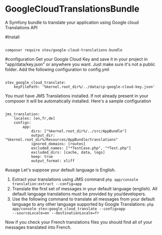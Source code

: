 # GoogleCloudTranslationsBundle
A Symfony bundle to translate your application using Google cloud Translations API

#Install
<pre><code>
composer require stev/google-cloud-translations-bundle
</code></pre>

#configuration
Get your Google Cloud Key and save it in your project in "app/data/key.json" or anywhere you want. Just make sure it's not a public folder.
Add the following configuration to config.yml
<pre><code>
stev_google_cloud_translate:
    keyFilePath: '%kernel.root_dir%/../data/cp-google-cloud-key.json'
</code></pre>

You must have JMS Translations installed. If not already present in your composer it will be automatically installed.
Here's a sample configuration
<pre><code>
jms_translation:
    locales: [en,fr,de]
    configs:
        app:
            dirs: ["%kernel.root_dir%/../src/AppBundle"]
            output_dir: "%kernel.root_dir%/Resources/AppBundle/translations"
            ignored_domains: [routes]
            excluded_names: ["*TestCase.php", "*Test.php"]
            excluded_dirs: [cache, data, logs]
            keep: true
            output_format: xliff
</code></pre>

#usage
Let's suppose your default language is English.
1. Extract your translations using JMS command
<code>php app/console translation:extract --config=app</code>
2. Translate the first set of messages in your default language (english). All default language translations must be provided by you/developers.
3. Use the following command to translate all messages from your default language to any other language supported by Google Translations:
<code>php app/console stev:google_cloud_translate --config=app --sourceLocale=en --destinationLocale=fr</code>

Now if you check your French translations files you should find all of your messages translated into French.
